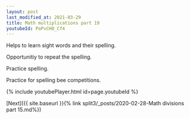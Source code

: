 ```yaml
---
layout: post
last_modified_at: 2021-03-29
title: Math multiplications part 19
youtubeId: PoPvCH0_Cf4
---
```

 
 
Helps to learn sight words and their spelling.

Opportunitiy to repeat the spelling. 

Practice spelling. 
 
Practice for spelling bee competitions. 
 
{% include youtubePlayer.html id=page.youtubeId %}
 
 

[Next]({{ site.baseurl }}{% link  split3/_posts/2020-02-28-Math divisions part 15.md%})
 
